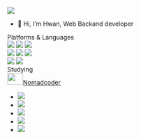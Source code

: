 <a href="mailto:mwwo88@gmail.com"><img src="https://img.shields.io/badge/mwwo88@gmail.com-EA4335?style=flat-square&logo=Gmail&logoColor=white"/></a>

- 👋 Hi, I’m Hwan, Web Backand developer

Platforms & Languages
<br/>
<img src="https://img.shields.io/badge/php_7.2-777BB4?style=flat-square&logo=php&logoColor=white"/>
<img src="https://img.shields.io/badge/asp--white"/>
<img src="https://img.shields.io/badge/python-3776AB?style=flat-square&logo=python&logoColor=white"/>
<br/>
<img src="https://img.shields.io/badge/Codeigniter-EF4223?style=flat-square&logo=codeigniter&logoColor=white"/>
<img src="https://img.shields.io/badge/Javascript-F7DF1E?style=flat-square&logo=javascript&logoColor=white"/>
<img src="https://img.shields.io/badge/Jquery-0769AD?style=flat-square&logo=Jquery&logoColor=white"/>
<br/>
<img src="https://img.shields.io/badge/Mysql-4479A1?style=flat-square&logo=mysql&logoColor=white"/>
<img src="https://img.shields.io/badge/Mssql-CC2927?style=flat-square&logo=microsoftsqlserver&logoColor=white"/>
<br/>
Studying
<br/>
<a href="https://nomadcoders.co/wetube" target="_blank"><img src="https://nomadcoders.co/m.svg" style="width: 36px;height: 27;"/>Nomadcoder</a>
<br/>
- <img src="https://img.shields.io/badge/node.js-339933?style=flat-square&logo=nodedotjs&logoColor=white"/>
- <img src="https://img.shields.io/badge/pug-A86454?style=flat-square&logo=pug&logoColor=white"/>
- <img src="https://img.shields.io/badge/mongodb-47A248?style=flat-square&logo=mongodb&logoColor=white"/>
- <img src="https://img.shields.io/badge/Babel-F9DC3E?style=flat-square&logo=babel&logoColor=white"/>
- <img src="https://img.shields.io/badge/express-000000?style=flat-square&logo=express&logoColor=white"/>
